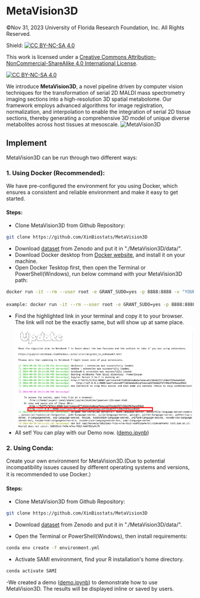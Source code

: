 # MetaVision3D
©Nov 31, 2023 University of Florida Research Foundation, Inc. All Rights Reserved.

Shield: [![CC BY-NC-SA 4.0][cc-by-nc-sa-shield]][cc-by-nc-sa]

This work is licensed under a
[Creative Commons Attribution-NonCommercial-ShareAlike 4.0 International License][cc-by-nc-sa].

[![CC BY-NC-SA 4.0][cc-by-nc-sa-image]][cc-by-nc-sa]

[cc-by-nc-sa]: http://creativecommons.org/licenses/by-nc-sa/4.0/
[cc-by-nc-sa-image]: https://licensebuttons.net/l/by-nc-sa/4.0/88x31.png
[cc-by-nc-sa-shield]: https://img.shields.io/badge/License-CC%20BY--NC--SA%204.0-lightgrey.svg

We introduce __MetaVision3D__, a novel pipeline driven by computer vision techniques for the transformation of serial 2D MALDI mass spectrometry imaging sections into a high-resolution 3D spatial metabolome. Our framework employs advanced algorithms for image registration, normalization, and interpolation to enable the integration of serial 2D tissue sections, thereby generating a comprehensive 3D model of unique diverse metabolites across host tissues at mesoscale.
![MetaVision3D](https://github.com/XinBiostats/MetaVision3D/assets/136360597/4e87e94f-c738-47b1-900a-fa0e605ac808)

## Implement
MetaVision3D can be run through two different ways:

### 1. Using Docker (Recommended):
We have pre-configured the environment for you using Docker, which ensures a consistent and reliable environment and make it easy to get started.

#### Steps:
- Clone MetaVision3D from Github Repository:
```bash
git clone https://github.com/XinBiostats/MetaVision3D
```
- Download [dataset](xxx) from Zenodo and put it in "./MetaVision3D/data/".
- Download Docker desktop from [Docker website](https://www.docker.com), and install it on your machine.
- Open Docker Tesktop first, then open the Terminal or PowerShell(Windows), run below command with your MetaVision3D path:
```bash
docker run -it --rm --user root -e GRANT_SUDO=yes -p 8888:8888 -v "YOUR_MetaVision3D_PATH:/home/jovyan/work" xinbiostats/metavision3d:latest

example: docker run -it --rm --user root -e GRANT_SUDO=yes -p 8888:8888 -v "/Users/xin.ma/Desktop/MetaVision3D:/home/jovyan/work" xinbiostats/metavision3d:latest
```

- Find the highlighted link in your terminal and copy it to your browser. The link will not be the exactly same, but will show up at same place.
![docker_link](https://github.com/XinBiostats/SAMI/blob/main/figures/docker_link.png)
- All set! You can play with our Demo now. ([demo.ipynb](https://github.com/XinBiostats/MetaVision3D/blob/main/demo.ipynb))

### 2. Using Conda:
Create your own environment for MetaVision3D.(Due to potential incompatibility issues caused by different operating systems and versions, it is recommended to use Docker.）

#### Steps:
- Clone MetaVision3D from Github Repository:
```bash
git clone https://github.com/XinBiostats/MetaVision3D
```
- Download [dataset](xxx) from Zenodo and put it in "./MetaVision3D/data/".

- Open the Terminal or PowerShell(Windows), then install requirements:
```bash
conda env create -f environment.yml
```
-  Activate SAMI environment, find your R installation's home directory.
```bash
conda activate SAMI
```
-We created a demo ([demo.ipynb](https://github.com/XinBiostats/MetaVision3D/blob/main/demo.ipynb)) to demonstrate how to use MetaVision3D. The results will be displayed inline or saved by users.
